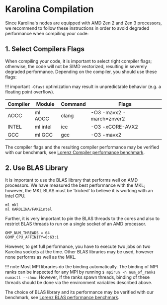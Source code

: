 # Karolina Compilation

Since Karolina's nodes are equipped with AMD Zen 2 and Zen 3 processors,
we recommend to follow these instructions in order to avoid degraded performance when compiling your code:

## 1. Select Compilers Flags

When compiling your code, it is important to select right compiler flags;
otherwise, the code will not be SIMD vectorized, resulting in severely degraded performance.
Depending on the compiler, you should use these flags:

!!! important
    `-Ofast` optimization may result in unpredictable behavior (e.g. a floating point overflow).

| Compiler | Module   | Command | Flags                   |
| -------- |----------| --------|-------------------------|
| AOCC     | ml AOCC  | clang   |-O3 -mavx2 -march=znver2 |
| INTEL    | ml intel | icc     |-O3 -xCORE-AVX2          |
| GCC      | ml GCC   | gcc     |-O3 -mavx2               |

The compiler flags and the resulting compiler performance may be verified with our benchmark,
see [Lorenz Compiler performance benchmark][a].

## 2. Use BLAS Library

It is important to use the BLAS library that performs well on AMD processors.
We have measured the best performance with the MKL;
however, the MKL BLAS must be ‘tricked’ to believe it is working with an Intel CPU.

```code
ml mkl
ml KAROLINA/FAKEintel
```

Further, it is very important to pin the BLAS threads to the cores
and also to restrict BLAS threads to run on a single socket of an AMD processor.

```code
OMP_NUM_THREADS = 64
GOMP_CPU_AFFINITY=0:63:1
```

However, to get full performance, you have to execute two jobs on two Karolina sockets at the time.
Other BLAS libraries may be used, however none performs as well as the MKL.

!!! note
    Most MPI libraries do the binding automatically. The binding of MPI ranks can be inspected for any MPI by running `$ mpirun -n num_of_ranks numactl --show`. However, If the ranks spawn threads, binding of these threads should be done via the environment variables described above.

The choice of BLAS library and its performance may be verified with our benchmark,
see [Lorenz BLAS performance benchmark][a].

[a]: https://code.it4i.cz/jansik/lorenz/-/blob/main/README.md
